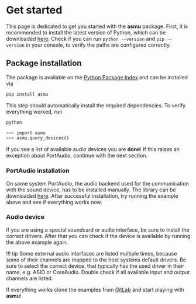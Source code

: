 # Get started

This page is dedicated to get you started with the **asmu** package. First, it is recommended to install the latest version of Python, which can be downloaded [here](https://www.python.org/). Check if you can run `python --version` and `pip --version` in your console, to verify the paths are configured correctly.

## Package installation

The package is available on the [Python Package Index](https://pypi.org/project/asmu/) and can be installed via

```sh
pip install asmu
```
This step should automatically install the required dependencies. To verify everything worked, run

```sh
python

>>> import asmu
>>> asmu.query_devices()
```
If you see a list of available audio devices you are **done**! If this raises an exception about PortAudio, continue with the next section.

### PortAudio installation

On some system PortAudio, the audio backend used for the communication with the sound device, has to be installed manually. The library can be downloaded [here](https://files.portaudio.com/download.html). After successful installation, try running the example above and see if everything works now.

### Audio device

If you are using a special soundcard or audio interface, be sure to install the correct drivers. After that you can check if the device is available by running the above example again.

!!! tip
    Some external audio interfaces are listed multiple times, because some of their channels are mapped to the host systems default drivers. Be sure to select the correct device, that typically has the used driver in their name, e.g. ASIO or CoreAudio. Double check if all available input and output channels are listed.

If everything works clone the examples from [GitLab](https://gitlab.com/felhub/asmu/-/tree/main/examples?ref_type=heads) and start playing with **asmu**!